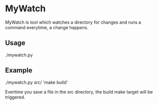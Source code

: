 # MyWatch
MyWatch is tool which watches a directory for changes and runs a command everytime, a change happens.

## Usage
./mywatch.py <directory> <command>

## Example
./mywatch.py src/ 'make build'

Evertime you save a file in the src directory, the build make target will be triggered.
